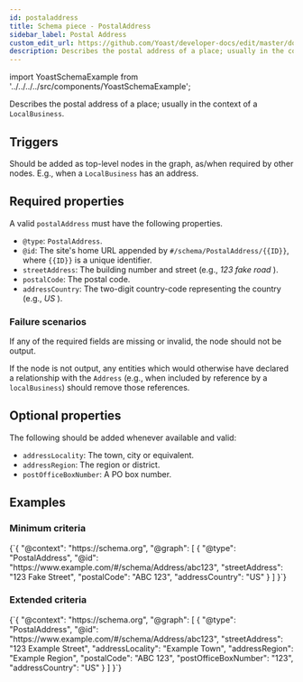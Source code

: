 ```yaml
---
id: postaladdress
title: Schema piece - PostalAddress
sidebar_label: Postal Address
custom_edit_url: https://github.com/Yoast/developer-docs/edit/master/docs/features/schema/pieces/postaladdress.md
description: Describes the postal address of a place; usually in the context of a 'LocalBusiness'.
---
```

import YoastSchemaExample from '../../../../src/components/YoastSchemaExample';

Describes the postal address of a place; usually in the context of a `LocalBusiness`.

## Triggers
Should be added as top-level nodes in the graph, as/when required by other nodes. E.g., when a `LocalBusiness` has an address.

## Required properties
A valid `postalAddress` must have the following properties.

* `@type`: `PostalAddress`.
* `@id`: The site's home URL appended by `#/schema/PostalAddress/{{ID}}`, where `{{ID}}` is a unique identifier.
* `streetAddress`: The building number and street (e.g., *123 fake road* ).
* `postalCode`: The postal code.
* `addressCountry`: The two-digit country-code representing the country (e.g., *US* ).

### Failure scenarios
If any of the required fields are missing or invalid, the node should not be output.

If the node is not output, any entities which would otherwise have declared a relationship with the `Address` (e.g., when included by reference by a `localBusiness`) should remove those references.

## Optional properties
The following should be added whenever available and valid:

* `addressLocality`: The town, city or equivalent.
* `addressRegion`: The region or district.
* `postOfficeBoxNumber`: A PO box number.

## Examples

### Minimum criteria

<YoastSchemaExample>
{`{
      "@context": "https://schema.org",
      "@graph": [
          {
              "@type": "PostalAddress",
              "@id": "https://www.example.com/#/schema/Address/abc123",
              "streetAddress": "123 Fake Street",
              "postalCode": "ABC 123",
              "addressCountry": "US"
          }
      ]
  }`}
</YoastSchemaExample>

### Extended criteria

<YoastSchemaExample>
{`{
      "@context": "https://schema.org",
      "@graph": [
          {
              "@type": "PostalAddress",
              "@id": "https://www.example.com/#/schema/Address/abc123",
              "streetAddress": "123 Example Street",
              "addressLocality": "Example Town",
              "addressRegion": "Example Region",
              "postalCode": "ABC 123",
              "postOfficeBoxNumber": "123",
              "addressCountry": "US"
          }
      ]
  }`}
</YoastSchemaExample>
